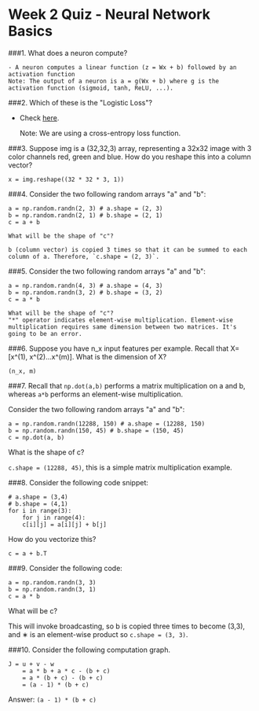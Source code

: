 # Week 2 Quiz - Neural Network Basics

###1. What does a neuron compute?

    - A neuron computes a linear function (z = Wx + b) followed by an activation function
    Note: The output of a neuron is a = g(Wx + b) where g is the activation function (sigmoid, tanh, ReLU, ...).
    
###2. Which of these is the "Logistic Loss"?
- Check [here](https://en.wikipedia.org/wiki/Cross_entropy#Cross-entropy_error_function_and_logistic_regression).
    
    Note: We are using a cross-entropy loss function.
    
###3. Suppose img is a (32,32,3) array, representing a 32x32 image with 3 color channels red, green and blue. How do you reshape this into a column vector?

`x = img.reshape((32 * 32 * 3, 1))`
    
###4. Consider the two following random arrays "a" and "b":

```
a = np.random.randn(2, 3) # a.shape = (2, 3)
b = np.random.randn(2, 1) # b.shape = (2, 1)
c = a + b
```
    
    What will be the shape of "c"?
    
    b (column vector) is copied 3 times so that it can be summed to each column of a. Therefore, `c.shape = (2, 3)`.
    
    
###5. Consider the two following random arrays "a" and "b":

```
a = np.random.randn(4, 3) # a.shape = (4, 3)
b = np.random.randn(3, 2) # b.shape = (3, 2)
c = a * b
```
    What will be the shape of "c"?
    "*" operator indicates element-wise multiplication. Element-wise multiplication requires same dimension between two matrices. It's going to be an error.

###6. Suppose you have n_x input features per example. Recall that X=[x^(1), x^(2)...x^(m)]. What is the dimension of X?

`(n_x, m)`

###7. Recall that `np.dot(a,b)` performs a matrix multiplication on a and b, whereas `a*b` performs an element-wise multiplication.

Consider the two following random arrays "a" and "b":

```
a = np.random.randn(12288, 150) # a.shape = (12288, 150)
b = np.random.randn(150, 45) # b.shape = (150, 45)
c = np.dot(a, b)
```

What is the shape of c?

`c.shape = (12288, 45)`, this is a simple matrix multiplication example.
    
###8. Consider the following code snippet:

```
# a.shape = (3,4)
# b.shape = (4,1)
for i in range(3):
    for j in range(4):
    c[i][j] = a[i][j] + b[j]
```

How do you vectorize this?

`c = a + b.T`

###9. Consider the following code:

```
a = np.random.randn(3, 3)
b = np.random.randn(3, 1)
c = a * b
```
    
What will be c?

This will invoke broadcasting, so b is copied three times to become (3,3), and ∗ is an element-wise product so `c.shape = (3, 3)`.
    
###10. Consider the following computation graph.

```
J = u + v - w
    = a * b + a * c - (b + c)
    = a * (b + c) - (b + c)
    = (a - 1) * (b + c)
```
      
Answer: `(a - 1) * (b + c)`